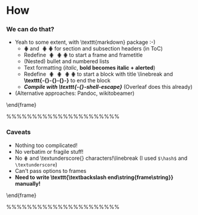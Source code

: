 # How 

### We can do that?

* Yeah to some extent, with \texttt{markdown} package :-)
    - __$\hash$__ and __$\hash\hash$__ for section and subsection headers (in ToC)
    - Redefine __$\hash\hash\hash$__ to start a frame and frametitle
    - (Nested) bullet and numbered lists
    - Text formatting (*italic*, **bold becomes italic + alerted**) 
    - Redefine __$\hash\hash\hash\hash$__ to start a block with title \linebreak
          and __\texttt{-{}-{}-{}-}__ to end the block
    - ___Compile with \texttt{-{}-shell-escape}___ (Overleaf does this already)
* (Alternative approaches: Pandoc, wikitobeamer)

\end{frame}

%%%%%%%%%%%%%%%%%%%%%%

### Caveats

- Nothing too complicated! 
- No verbatim or fragile stuff!
- No $\hash$ and \textunderscore{} characters!\linebreak 
  (I used `$\hash$` and `\textunderscore`)
- Can't pass options to frames
- __Need to write \texttt{\textbackslash end\string{frame\string}} manually!__

\end{frame}

%%%%%%%%%%%%%%%%%%%%%%
